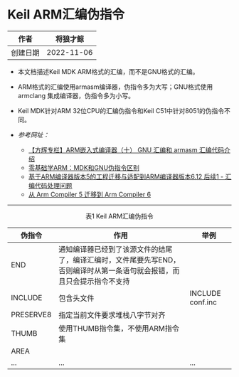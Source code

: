 # Keil ARM汇编伪指令

|作者|将狼才鲸|
|---|---|
|创建日期|2022-11-06|

* 本文档描述Keil MDK ARM格式的汇编，而不是GNU格式的汇编。
* ARM格式的汇编使用armasm编译器，伪指令多为大写；GNU格式使用armclang 集成编译器，伪指令多为小写。
* Keil MDK针对ARM 32位CPU的汇编伪指令和Keil C51中针对8051的伪指令不同。

* *参考网址：*  
  * [【方辉专栏】ARM嵌入式编译器（十） GNU 汇编和 armasm 汇编代码介绍](http://www.emdoor.cn/News/view/id/1732.html)
  * [零基础学ARM：MDK和GNU伪指令区别](https://www.elecfans.com/d/1434345.html)
  * [基于ARM编译器版本5的工程迁移与适配到ARM编译器版本6.12 后续1 - 汇编代码处理问题](https://blog.csdn.net/jackailson/article/details/103753951)
  * [从 Arm Compiler 5 迁移到 Arm Compiler 6](https://blog.csdn.net/zhzht19861011/article/details/109803651)

---

<center>表1 Keil ARM汇编伪指令</center>

|伪指令|作用|举例|
|---|---|---|
|END|通知编译器已经到了该源文件的结尾了，编译汇编时，文件尾要先写END，否则编译时从第一条语句就会报错，而且只会提示指令不支持||
|INCLUDE|包含头文件|INCLUDE conf.inc|
|PRESERVE8|指定当前文件要求堆栈八字节对齐||
|THUMB|使用THUMB指令集，不使用ARM指令集||
|AREA|||
|...|...|...|

